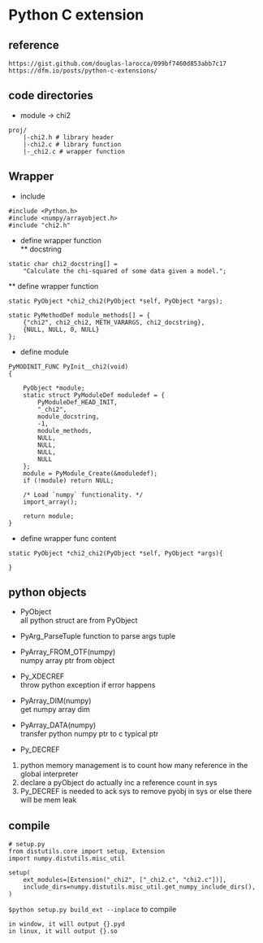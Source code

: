# Python C extension  

## reference  
`https://gist.github.com/douglas-larocca/099bf7460d853abb7c17`  
`https://dfm.io/posts/python-c-extensions/`

## code directories  

* module -> chi2  

```
proj/
    |-chi2.h # library header
    |-chi2.c # library function
    |-_chi2.c # wrapper function
```

## Wrapper

* include  
```
#include <Python.h>
#include <numpy/arrayobject.h>
#include "chi2.h"
```

* define wrapper function  
** docstring  
```
static char chi2_docstring[] =
    "Calculate the chi-squared of some data given a model.";
```
** define wrapper function  
```
static PyObject *chi2_chi2(PyObject *self, PyObject *args);

static PyMethodDef module_methods[] = {
    {"chi2", chi2_chi2, METH_VARARGS, chi2_docstring},
    {NULL, NULL, 0, NULL}
};
```

* define module  
```
PyMODINIT_FUNC PyInit__chi2(void)
{
    
    PyObject *module;
    static struct PyModuleDef moduledef = {
        PyModuleDef_HEAD_INIT,
        "_chi2",
        module_docstring,
        -1,
        module_methods,
        NULL,
        NULL,
        NULL,
        NULL
    };
    module = PyModule_Create(&moduledef);
    if (!module) return NULL;

    /* Load `numpy` functionality. */
    import_array();

    return module;
}
```

* define wrapper func content  
```
static PyObject *chi2_chi2(PyObject *self, PyObject *args){
	
}
```

## python objects  

* PyObject  
all python struct are from PyObject  

* PyArg_ParseTuple
function to parse args tuple  

* PyArray_FROM_OTF(numpy)  
numpy array ptr from object  

* Py_XDECREF  
throw python exception if error happens  

* PyArray_DIM(numpy)  
get numpy array dim  

* PyArray_DATA(numpy)  
transfer python numpy ptr to c typical ptr  

* Py_DECREF  
1. python memory management is to count how many reference in the global interpreter  
2. declare a pyObject do actually inc a reference count in sys  
3. Py_DECREF is needed to ack sys to remove pyobj in sys  or else there will be mem leak

## compile  
```
# setup.py
from distutils.core import setup, Extension
import numpy.distutils.misc_util

setup(
	ext_modules=[Extension("_chi2", ["_chi2.c", "chi2.c"])],
	include_dirs=numpy.distutils.misc_util.get_numpy_include_dirs(),
)
```

`$python setup.py build_ext --inplace` to compile 
```
in window, it will output {}.pyd
in linux, it will output {}.so
```